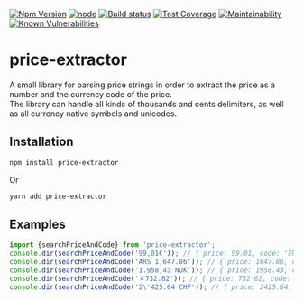 [![Npm Version](https://img.shields.io/npm/v/price-extractor.svg?style=popout)](https://www.npmjs.com/package/price-extractor)
[![node](https://img.shields.io/node/v-lts/price-extractor)](https://www.npmjs.com/package/price-extractor)
[![Build status](https://github.com/PruvoNet/price-extractor/actions/workflows/ci.yml/badge.svg?branch=master)](https://github.com/PruvoNet/price-extractor/actions/workflows/ci.yml)
[![Test Coverage](https://api.codeclimate.com/v1/badges/83a4b9446725afb8f6ef/test_coverage)](https://codeclimate.com/github/PruvoNet/price-extractor/test_coverage)
[![Maintainability](https://api.codeclimate.com/v1/badges/83a4b9446725afb8f6ef/maintainability)](https://codeclimate.com/github/PruvoNet/price-extractor/maintainability)
[![Known Vulnerabilities](https://snyk.io/test/github/PruvoNet/price-extractor/badge.svg?targetFile=package.json)](https://snyk.io/test/github/PruvoNet/price-extractor?targetFile=package.json)

# price-extractor

A small library for parsing price strings in order to extract the price as a number and the currency code of the price.  
The library can handle all kinds of thousands and cents delimiters, as well as all currency native symbols and unicodes.

## Installation 
```sh
npm install price-extractor
```
Or
```sh
yarn add price-extractor
```

## Examples
```typescript
import {searchPriceAndCode} from 'price-extractor';
console.dir(searchPriceAndCode('99,01€')); // { price: 99.01, code: 'EUR' }
console.dir(searchPriceAndCode('ARS 1,647.86')); // { price: 1647.86, code: 'ARS' }
console.dir(searchPriceAndCode('1.958,43 NOK')); // { price: 1958.43, code: 'NOK' }
console.dir(searchPriceAndCode('￥732.62')); // { price: 732.62, code: 'JPY' }
console.dir(searchPriceAndCode('2\'425.64 CHF')); // { price: 2425.64, code: 'CHF' }
```
